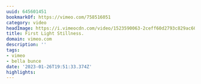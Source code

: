 ```yaml
---
uuid: 645601451
bookmarkOf: https://vimeo.com/758516051
category: video
headImage: https://i.vimeocdn.com/video/1523590063-2ceff60d2793c829ac606d72492619acf936ac08dd74a33338cd2fed46af221c-d_295x166
title: First Light Stillness.
domain: vimeo.com
description: ''
tags:
- vimeo
- bella bunce
date: '2023-01-26T19:51:33.374Z'
highlights:
---
```



